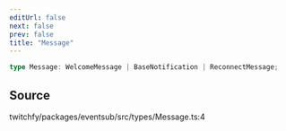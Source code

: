 ```yaml
---
editUrl: false
next: false
prev: false
title: "Message"
---
```


```ts
type Message: WelcomeMessage | BaseNotification | ReconnectMessage;
```

## Source

twitchfy/packages/eventsub/src/types/Message.ts:4
